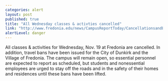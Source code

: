 ```yaml
---
categories: alert
layout: post
published: true
title: "All Wednesday classes & activties cancelled"
link: "http://www.fredonia.edu/news/CampusReportToday/CancellationsandEmergencies/tabid/1380/Default.aspx"
alertLevel: danger
---
```


All classes & activities for Wednesday, Nov. 19 at Fredonia are cancelled. In addition, travel bans have been issued for the City of Dunkirk and the Village of Fredonia. The campus will remain open, so essential personnel are expected to report as scheduled, but students and nonessential employees are urged to stay off the roads and in the safety of their homes and residences until these bans have been lifted.